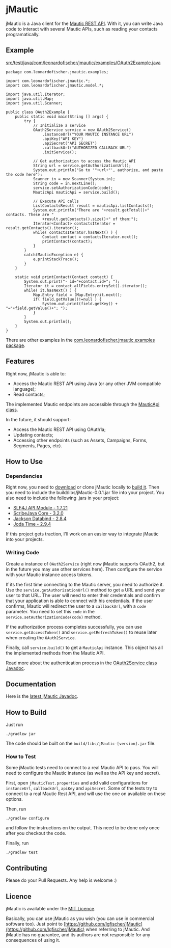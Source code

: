 jMautic
=======

jMautic is a Java client for the [Mautic REST API](https://developer.mautic.org/#rest-api). With it,
you can write Java code to interact with several Mautic APIs, such as reading your contacts
programatically.



Example
-------

[src/test/java/com/leonardofischer/jmautic/examples/OAuth2Example.java](https://github.com/lgfischer/jMautic/blob/master/src/test/java/com/leonardofischer/jmautic/examples/OAuth2Example.java)

    package com.leonardofischer.jmautic.examples;

    import com.leonardofischer.jmautic.*;
    import com.leonardofischer.jmautic.model.*;

    import java.util.Iterator;
    import java.util.Map;
    import java.util.Scanner;

    public class OAuth2Example {
        public static void main(String [] args) {
            try {
                // Initialize a service
                OAuth2Service service = new OAuth2Service()
                    .instanceUrl("YOUR MAUTIC INSTANCE URL")
                    .apiKey("API KEY")
                    .apiSecret("API SECRET")
                    .callbackUrl("AUTHORIZED CALLBACK URL")
                    .initService();

                // Get authorization to access the Mautic API
                String url = service.getAuthorizationUrl();
                System.out.println("Go to '"+url+"', authorize, and paste the code here");
                Scanner in = new Scanner(System.in);
                String code = in.nextLine();
                service.setAuthorizationCode(code);
                MauticApi mauticApi = service.build();

                // Execute API calls
                ListContactsResult result = mauticApi.listContacts();
                System.out.println("There are "+result.getTotal()+" contacts. These are "
                    +result.getContacts().size()+" of them:");
                Iterator<Contact> contactsIterator = result.getContacts().iterator();
                while( contactsIterator.hasNext() ) {
                    Contact contact = contactsIterator.next();
                    printContact(contact);
                }
            }
            catch(MauticException e) {
                e.printStackTrace();
            }
        }

        static void printContact(Contact contact) {
            System.out.print("- id="+contact.id+"; ");
            Iterator it = contact.allFields.entrySet().iterator();
            while( it.hasNext() ) {
                Map.Entry field = (Map.Entry)it.next();
                if( field.getValue()!=null ) {
                    System.out.print(field.getKey() + "="+field.getValue()+"; ");
                }
            }
            System.out.println();
        }
    }

There are other examples in the [com.leonardofischer.jmautic.examples package](https://github.com/lgfischer/jMautic/tree/master/src/test/java/com/leonardofischer/jmautic/examples).


Features
--------

Right now, jMautic is able to:

- Access the Mautic REST API using Java (or any other JVM compatible language);
- Read contacts;

The implemented Mautic endpoints are accessible through the [MauticApi class](https://lgfischer.github.io/jMautic/latest/javadoc/com/leonardofischer/jmautic/MauticApi.html).

In the future, it should support:

- Access the Mautic REST API using OAuth1a;
- Updating contacts;
- Accessing other endpoints (such as Assets, Campaigns, Forms, Segments, Pages, etc).


How to Use
----------

### Dependencies

Right now, you need to [download](https://github.com/lgfischer/jMautic/archive/master.zip) or clone jMautic locally to [build it](#user-content-how-to-build). Then you need to include the build/libs/jMautic-0.0.1.jar file into your project. You also need to include the following .jars in your project:

- [SLF4J API Module - 1.7.21](https://mvnrepository.com/artifact/org.slf4j/slf4j-api/1.7.21)
- [ScribeJava Core - 3.2.0](https://mvnrepository.com/artifact/com.github.scribejava/scribejava-core/3.2.0)
- [Jackson Databind - 2.8.4](https://mvnrepository.com/artifact/com.fasterxml.jackson.core/jackson-databind/2.8.4)
- [Joda Time - 2.9.4](https://mvnrepository.com/artifact/joda-time/joda-time/2.9.4)

If this project gets traction, I'll work on an easier way to integrate jMautic into your projects.

### Writing Code

Create a instance of <code>OAuth2Service</code> (right now jMautic supports OAuth2, but in the
future you may use other services here). Then configure the service with your Mautic instance access
tokens.

If its the first time connecting to the Mautic server, you need to authorize it. Use the
<code>service.getAuthorizationUrl()</code> method to get a URL and send your user to that URL. The
user will need to enter their credentials and confirm that your application is able to connect with
his credentials. If the user confirms, Mautic will redirect the user to a <code>callbackUrl</code>,
with a <code>code</code> parameter. You need to set this <code>code</code> in the
<code>service.setAuthorizationCode(code)</code> method.

If the authorization process completes successfully, you can use
<code>service.getAccessToken()</code> and <code>service.getRefreshToken()</code> to reuse later when
creating the <code>OAuth2Service</code>.

Finally, call <code>service.build()</code> to get a <code>MauticApi</code> instance. This object
has all the implemented methods from the Mautic API.

Read more about the authentication process in the [OAuth2Service class Javadoc](https://lgfischer.github.io/jMautic/latest/javadoc/com/leonardofischer/jmautic/OAuth2Service.html).



Documentation
-------------

Here is the [latest jMautic Javadoc](http://lgfischer.github.io/jMautic/latest/javadoc/).



How to Build
------------

Just run

    ./gradlew jar

The code should be built on the <code>build/libs/jMautic-[version].jar</code> file.


### How to Test

Some jMautic tests need to connect to a real Mautic API to pass. You will need to configure the
Mautic instance (as well as the API key and secret).

First, open <code>jMauticTest.properties</code> and add valid configurations for
<code>instanceUrl</code>, <code>callbackUrl</code>, <code>apiKey</code> and <code>apiSecret</code>.
Some of the tests try to connect to a real Mautic Rest API, and will use the one on available on
these options.

Then, run

    ./gradlew configure
    
and follow the instructions on the output. This need to be done only once after you checkout the code.

Finally, run

    ./gradlew test



Contributing
------------

Please do your Pull Requests. Any help is welcome :)



Licence
-------

jMautic is available under the [MIT Licence](https://opensource.org/licenses/MIT).

Basically, you can use jMautic as you wish (you can use in commercial software too). Just point to
[https://github.com/lgfischer/jMautic](https://github.com/lgfischer/jMautic) when referring to
jMautic. And jMautic has no guarantee, and its authors are not responsible for any consequences
of using it.
